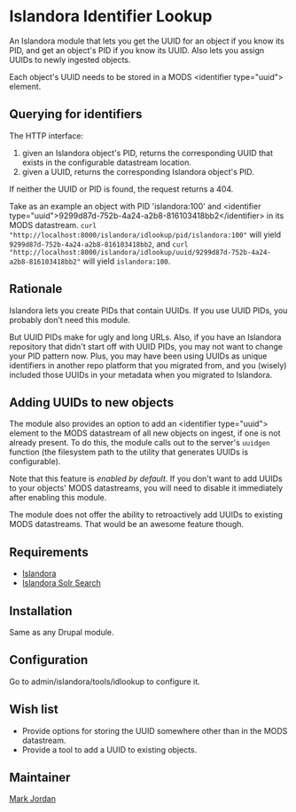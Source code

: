 # Islandora Identifier Lookup

An Islandora module that lets you get the UUID for an object if you know its PID, and get an object's PID if you know its UUID. Also lets you assign UUIDs to newly ingested objects.

Each object's UUID needs to be stored in a MODS &lt;identifier type="uuid"&gt; element.

## Querying for identifiers

The HTTP interface:

1. given an Islandora object's PID, returns the corresponding UUID that exists in the configurable datastream location.
2. given a UUID, returns the corresponding Islandora object's PID.

If neither the UUID or PID is found, the request returns a 404.

Take as an example an object with PID 'islandora:100' and &lt;identifier type="uuid"&gt;9299d87d-752b-4a24-a2b8-816103418bb2&lt;/identifier&gt; in its MODS  datastream. `curl "http://localhost:8000/islandora/idlookup/pid/islandora:100"` will yield `9299d87d-752b-4a24-a2b8-816103418bb2`, and `curl "http://localhost:8000/islandora/idlookup/uuid/9299d87d-752b-4a24-a2b8-816103418bb2"` will yield `islandora:100`.

## Rationale

Islandora lets you create PIDs that contain UUIDs. If you use UUID PIDs, you probably don't need this module.

But UUID PIDs make for ugly and long URLs. Also, if you have an Islandora repository that didn't start off with UUID PIDs, you may not want to change your PID pattern now. Plus, you may have been using UUIDs as unique identifiers in another repo platform that you migrated from, and you (wisely) included those UUIDs in your metadata when you migrated to Islandora.

## Adding UUIDs to new objects

The module also provides an option to add an &lt;identifier type="uuid"&gt; element to the MODS datastream of all new objects on ingest, if one is not already present. To do this, the module calls out to the server's `uuidgen` function (the filesystem path to the utility that generates UUIDs is configurable).

Note that this feature is *enabled by default*. If you don't want to add UUIDs to your objects' MODS datastreams, you will need to disable it immediately after enabling this module.

The module does not offer the ability to retroactively add UUIDs to existing MODS datastreams. That would be an awesome feature though.

## Requirements

* [Islandora](https://github.com/Islandora/islandora)
* [Islandora Solr Search](https://github.com/Islandora/islandora_solr_search)

## Installation

Same as any Drupal module.

## Configuration

Go to admin/islandora/tools/idlookup to configure it.

## Wish list

* Provide options for storing the UUID somewhere other than in the MODS datastream.
* Provide a tool to add a UUID to existing objects.

## Maintainer

[Mark Jordan](https://github.com/mjordan)
